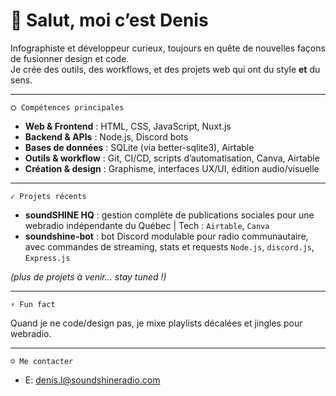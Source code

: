 # 👋 Salut, moi c’est Denis

Infographiste et développeur curieux, toujours en quête de nouvelles façons de fusionner design et code.  
Je crée des outils, des workflows, et des projets web qui ont du style **et** du sens.

---

`⛭ Compétences principales`

- **Web & Frontend** : HTML, CSS, JavaScript, Nuxt.js  
- **Backend & APIs** : Node.js, Discord bots  
- **Bases de données** : SQLite (via better-sqlite3), Airtable  
- **Outils & workflow** : Git, CI/CD, scripts d’automatisation, Canva, Airtable  
- **Création & design** : Graphisme, interfaces UX/UI, édition audio/visuelle  

---

`✓ Projets récents`

- **soundSHINE HQ** : gestion complète de publications sociales pour une webradio indépendante du Québec | Tech : `Airtable`, `Canva` 
- **soundshine-bot** : bot Discord modulable pour radio communautaire, avec commandes de streaming, stats et requests  `Node.js`, `discord.js`, `Express.js` 

*(plus de projets à venir… stay tuned !)*

---

`⚡ Fun fact`

Quand je ne code/design pas, je mixe playlists décalées et jingles pour webradio.

---

`☺︎ Me contacter`

- E: denis.l@soundshineradio.com  
